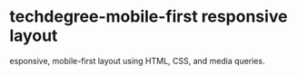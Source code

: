 # techdegree-mobile-first responsive layout
 esponsive, mobile-first layout using HTML, CSS, and media queries.

